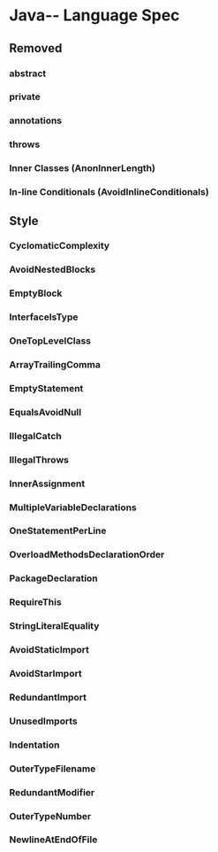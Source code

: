 # Java-- Language Spec

## Removed

### abstract

### private

### annotations

### throws

### Inner Classes (AnonInnerLength)

### In-line Conditionals (AvoidInlineConditionals)

## Style

### CyclomaticComplexity

### AvoidNestedBlocks

### EmptyBlock

### InterfaceIsType

### OneTopLevelClass

### ArrayTrailingComma

### EmptyStatement

### EqualsAvoidNull

### IllegalCatch

### IllegalThrows

### InnerAssignment

### MultipleVariableDeclarations

### OneStatementPerLine

### OverloadMethodsDeclarationOrder

### PackageDeclaration

### RequireThis

### StringLiteralEquality

### AvoidStaticImport

### AvoidStarImport

### RedundantImport

### UnusedImports

### Indentation

### OuterTypeFilename

### RedundantModifier

### OuterTypeNumber

### NewlineAtEndOfFile
